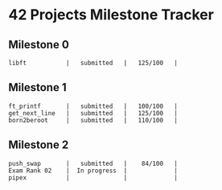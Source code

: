# 42 Projects Milestone Tracker
## Milestone 0
    libft           |   submitted   |   125/100   |
## Milestone 1
    ft_printf       |   submitted   |   100/100   |
    get_next_line	|   submitted   |   125/100   |
    born2beroot     |   submitted   |   110/100   |
## Milestone 2
    push_swap       |   submitted   |    84/100   |
    Exam Rank 02    |  In progress  |             |
    pipex           |               |             |

